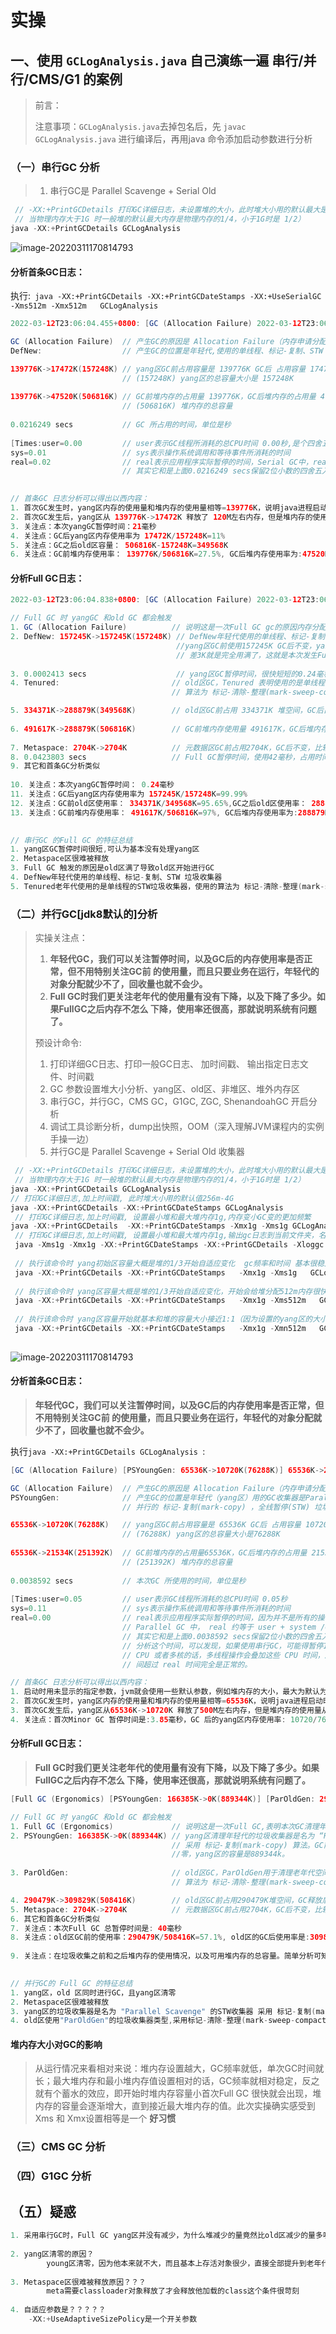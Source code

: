 # 实操

## 一、使用 `GCLogAnalysis.java` 自己演练一遍 串行/并行/CMS/G1 的案例

> 前言：
>
>  注意事项：`GCLogAnalysis.java`去掉包名后，先 `javac  GCLogAnalysis.java` 进行编译后，再用java 命令添加启动参数进行分析

### （一）串行GC 分析

> 1. 串行GC是 Parallel Scavenge + Serial Old

```java
 // -XX:+PrintGCDetails 打印GC详细日志，未设置堆的大小，此时堆大小用的默认最大是4G(物理内存16G)，堆的最小值是256M（物理内存的1/64）
 // 当物理内存大于1G 时一般堆的默认最大内存是物理内存的1/4，小于1G时是 1/2） 
java -XX:+PrintGCDetails GCLogAnalysis 
```

![image-20220311170814793](E:\学习\01_学习笔记\笔记图片\image-20220311170814793.png)

#### 分析首条GC日志：

执行:` java -XX:+PrintGCDetails -XX:+PrintGCDateStamps -XX:+UseSerialGC -Xms512m -Xmx512m   GCLogAnalysis`

```java
2022-03-12T23:06:04.455+0800: [GC (Allocation Failure) 2022-03-12T23:06:04.455+0800: [DefNew: 139776K->17472K(157248K), 0.0216249 secs] 139776K->47520K(506816K), 0.0220683 secs] [Times: user=0.00 sys=0.01, real=0.02 secs]
```

```java
GC (Allocation Failure)  // 产生GC的原因是 Allocation Failure（内存申请分配失败）
DefNew: 			     // 产生GC的位置是年轻代,使用的单线程、标记-复制、STW 垃圾收集器 DefNew。

139776K->17472K(157248K) // yang区GC前占用容量是 139776K GC后 占用容量 17472K 说明GC后释放内存了
						 // (157248K) yang区的总容量大小是 157248K
    
139776K->47520K(506816K) // GC前堆内存的占用量 139776K，GC后堆内存的占用量 47520K，说明释放内存了
                         // (506816K) 堆内存的总容量
    
0.0216249 secs           // GC 所占用的时间，单位是秒 
    
[Times:user=0.00         // user表示GC线程所消耗的总CPU时间 0.00秒,是个四舍五入值
sys=0.01				 // sys表示操作系统调用和等待事件所消耗的时间
real=0.02                // real表示应用程序实际暂停的时间，Serial GC中，real约等于 user+sys。
 						 // 其实它和是上面0.0216249 secs保留2位小数的四舍五入时间的值。 
						 
```

```java
// 首条GC 日志分析可以得出以西内容：
1. 首次GC发生时，yang区内存的使用量和堆内存的使用量相等=139776K，说明java进程启动时此时old区此时是空的 
2. 首次GC发生后，yang区从 139776K->17472K 释放了 120M左右内存，但是堆内存的使用量从 139776K->47520K释放了 92M左右内存说明，部分yang区部分数据晋升到了old区，就是差值的 30M左右这部分。
3. 关注点：本次yangGC暂停时间：21毫秒
4. 关注点：GC后yang区内存使用率为 17472K/157248K=11% 
5. 关注点：GC之后old区容量： 506816K-157248K=349568K    
6. 关注点：GC前堆内存使用率： 139776K/506816K=27.5%, GC后堆内存使用率为:47520K/506816K=9.3%    
```

#### 分析Full GC日志：

```java
2022-03-12T23:06:04.838+0800: [GC (Allocation Failure) 2022-03-12T23:06:04.839+0800: [DefNew: 157245K->157245K(157248K), 0.0002413 secs]2022-03-12T23:06:04.839+0800: [Tenured: 334371K->288879K(349568K), 0.0411367 secs] 491617K->288879K(506816K), [Metaspace: 2704K->2704K(1056768K)], 0.0423803 secs] [Times: user=0.03 sys=0.00, real=0.04 secs]
```

```java
// Full GC 时 yangGC 和old GC 都会触发
1. GC (Allocation Failure)          // 说明这是一次Full GC gc的原因内存分配失败
2. DefNew: 157245K->157245K(157248K) // DefNew年轻代使用的单线程、标记-复制、STW 垃圾收集器
    								 //yang区GC前使用157245K GC后不变，yang区的容量是157248K基本
    								 // 差3K就是完全用满了，这就是本次发生Full GC的原因，
    
3. 0.0002413 secs					 //	yang区GC暂停时间，很快短短的0.24毫秒可认为基本没有处理yang区    
4. Tenured: 						// old区GC，Tenured 表明使用的是单线程的STW垃圾收集器，使用的
								    // 算法为 标记-清除-整理(mark-sweep-compact ) 

5. 334371K->288879K(349568K)    	// old区GC前占用 334371K 堆空间，GC后占用堆内存 288879K old									 // 区的总容量是 349568K
    
6. 491617K->288879K(506816K)   		// GC前堆内存使用量 491617K，GC后堆内存使用量 288879K，GC后堆 									// 内存总容量 506816K
    
7. Metaspace: 2704K->2704K          // 元数据区GC前占用2704K，GC后不变，比较难以释放
8. 0.0423803 secs                   // Full GC暂停时间，使用42毫秒，占用时间很长
9. 其它和首条GC分析类似 
    
10. 关注点：本次yangGC暂停时间： 0.24毫秒
11. 关注点：GC后yang区内存使用率为 157245K/157248K=99.99% 
12. 关注点：GC前old区使用率： 334371K/349568K=95.65%,GC之后old区使用率： 288879K/349568K=82.63%   
13. 关注点：GC前堆内存使用率： 491617K/506816K=97%, GC后堆内存使用率为:288879K/506816K=57%    
    
```

```java
// 串行GC 的Full GC 的特征总结
1. yang区GC暂停时间很短,可认为基本没有处理yang区
2. Metaspace区很难被释放
3. Full GC 触发的原因是old区满了导致old区开始进行GC
4. DefNew年轻代使用的单线程、标记-复制、STW 垃圾收集器
5. Tenured老年代使用的是单线程的STW垃圾收集器，使用的算法为 标记-清除-整理(mark-sweep-compact )     
```



### （二）并行GC[jdk8默认的]分析

> 实操关注点：
>
> 1. **年轻代GC，我们可以关注暂停时间，以及GC后的内存使用率是否正常，但不用特别关注GC前 的使用量，而且只要业务在运行，年轻代的对象分配就少不了，回收量也就不会少。** 
> 2. **Full GC时我们更关注老年代的使用量有没有下降，以及下降了多少。如果FullGC之后内存不怎么 下降，使用率还很高，那就说明系统有问题了。**
>
> 
>
> 预设计命令:
>
> 1. 打印详细GC日志、打印一般GC日志、 加时间戳、 输出指定日志文件、时间戳
> 2. GC 参数设置堆大小分析、yang区、old区、非堆区、堆外内存区
> 3. 串行GC，并行GC，CMS GC，G1GC, ZGC, ShenandoahGC 开启分析
> 4. 调试工具诊断分析，dump出快照，OOM（深入理解JVM课程内的实例手操一边）
> 5. 并行GC是 Parallel Scavenge  + Serial Old 收集器

```java
 // -XX:+PrintGCDetails 打印GC详细日志，未设置堆的大小，此时堆大小用的默认最大是4G(物理内存16G)，堆的最小值是256M（物理内存的1/64）
 // 当物理内存大于1G 时一般堆的默认最大内存是物理内存的1/4，小于1G时是 1/2） 
java -XX:+PrintGCDetails GCLogAnalysis 
// 打印GC详细日志,加上时间戳, 此时堆大小用的默认值256m-4G
java -XX:+PrintGCDetails -XX:+PrintGCDateStamps GCLogAnalysis
 // 打印GC详细日志,加上时间戳, 设置最小堆和最大堆内存1g,内存变小GC变的更加频繁
java -XX:+PrintGCDetails  -XX:+PrintGCDateStamps -Xmx1g -Xms1g GCLogAnalysis    
 // 打印GC详细日志,加上时间戳, 设置最小堆和最大堆内存1g,输出gc日志到当前文件夹，名称叫gc.demo.log
 java -Xms1g -Xmx1g -XX:+PrintGCDateStamps -XX:+PrintGCDetails -Xloggc:gc.demo.log   GCLogAnalysis
     
 // 执行该命令时 yang初始区容量大概是堆的1/3开始自适应变化  gc频率和时间 基本很稳定【好习惯】   
 java -XX:+PrintGCDetails -XX:+PrintGCDateStamps   -Xmx1g -Xms1g   GCLogAnalysis    
 
 // 执行该命令时 yang区容量大概是堆的1/3开始自适应变化，开始会给堆分配512m内存很快就会有一次FullGC，随后,yang和堆的容量都从小往大适应比例1：3（当内存特别大时就不一定是1：3的变化趋势了 Xms512,Xmx4G的情况后期是1:2的趋势），gc时间和频率 小->大->趋于稳定
 java -XX:+PrintGCDetails -XX:+PrintGCDateStamps   -Xmx1g -Xms512m   GCLogAnalysis     
     
 // 执行该命令时 yang区容量开始就基本和堆的容量大小接近1:1（因为设置的yang区的大小是512m,初始时就会给yang区分配接近512m的大小，此时old区还没内容，就会很小，因此堆的总容量和yagn区的容量就接近1:1）,随后堆的容量从小往大适应，yang区大小从大往小适应到稳定，gc次数 低->频繁->稳定；gc时间变化趋势 大->小->稳定。    
 java -XX:+PrintGCDetails -XX:+PrintGCDateStamps   -Xmx1g -Xmn512m   GCLogAnalysis
     
```

![image-20220311170814793](E:\学习\01_学习笔记\笔记图片\image-20220311170814793.png)

#### 分析首条GC日志：

> **年轻代GC，我们可以关注暂停时间，以及GC后的内存使用率是否正常，但不用特别关注GC前 的使用量，而且只要业务在运行，年轻代的对象分配就少不了，回收量也就不会少。** 

执行`java -XX:+PrintGCDetails GCLogAnalysis `:

```java
[GC (Allocation Failure) [PSYoungGen: 65536K->10720K(76288K)] 65536K->21534K(251392K), 0.0038592 secs] [Times: user=0.05 sys=0.11, real=0.00 secs]
```

```java
GC (Allocation Failure)  // 产生GC的原因是 Allocation Failure（内存申请分配失败）
PSYoungGen: 			 // 产生GC的位置是年轻代（yang区）用的GC收集器是Parallel Scavenge
						 // 并行的 标记-复制(mark-copy) ，全线暂停(STW) 垃圾收集器

65536K->10720K(76288K)   // yang区GC前占用容量是 65536K GC后 占用容量 10720K 说明GC后释放内存了
						 // (76288K) yang区的总容量大小是76288K
    
65536K->21534K(251392K)  // GC前堆内存的占用量65536K，GC后堆内存的占用量 21534K，说明释放内存了
                         // (251392K) 堆内存的总容量
    
0.0038592 secs           // 本次GC 所使用的时间，单位是秒 
    
[Times:user=0.05         // user表示GC线程所消耗的总CPU时间 0.05秒
sys=0.11				 // sys表示操作系统调用和等待事件所消耗的时间
real=0.00                // real表示应用程序实际暂停的时间，因为并不是所有的操作过程都能全部并行，所以在
                         // Parallel GC 中， real 约等于 user + system /GC线程数 。
 						 // 其实它和是上面0.0038592 secs保留2位小数的四舍五入时间的值，所以展示成0.00
						 // 分析这个时间，可以发现，如果使用串行GC，可能得暂停160毫秒，但并行GC只暂停了   					   // 3.86毫秒，实际上性能是大幅度提升了。
                         // CPU 或者多核的话，多线程操作会叠加这些 CPU 时间，所以看到 user 或 sys 时 
                         // 间超过 real 时间完全是正常的。 
```

```java
// 首条GC 日志分析可以得出以西内容：
1. 启动时用未显示的指定参数，jvm就会使用一些默认参数，例如堆内存的大小，最大为默认为物理内存的1/4，最小为默认物理内存的1/64 我们发现首次执行时堆的容量是 251392K=250M左右，说明JVM 是会进行动态的扩容最大到接近最大堆内存的容量（根据后面的GC日志可以看出来） 自适应参数是-XX:+UseAdaptiveSizePolicy 默认开启。
2. 首次GC发生时，yang区内存的使用量和堆内存的使用量相等=65536K，说明java进程启动时此时old区此时是空的 
3. 首次GC发生后，yang区从65536K->10720K 释放了500M左右内存，但是堆内存的使用量从 65536K->21534K释放了    400M左右内存说明，部分yang区部分数据晋升到了old区，就是差值的100M左右这部分。
4. 关注点：首次Minor GC 暂停时间是:3.85毫秒，GC 后的yang区内存使用率: 10720/76288=14.1%
```

#### 分析Full GC日志：

> **Full GC时我们更关注老年代的使用量有没有下降，以及下降了多少。如果FullGC之后内存不怎么 下降，使用率还很高，那就说明系统有问题了。**

```java
[Full GC (Ergonomics) [PSYoungGen: 166385K->0K(889344K)] [ParOldGen: 290479K->309829K(508416K)] 456865K->309829K(1397760K), [Metaspace: 2704K->2704K(1056768K)], 0.0385150 secs] [Times: user=0.28 sys=0.03, real=0.04 secs]
```

```java
// Full GC 时 yangGC 和old GC 都会触发
1. Full GC (Ergonomics)    			// 说明这是一次Full GC,表明本次GC清理年轻代和老年代
2. PSYoungGen: 166385K->0K(889344K) // yang区清理年轻代的垃圾收集器是名为 “PSYoungGen” 的STW收集器
    								// 采用 标记-复制(mark-copy) 算法。GC前使用166385K GC 后清
    								//零，yang区的容量是889344k。
    
3. ParOldGen: 						// old区GC，ParOldGen用于清理老年代空间的垃圾收集器类型
									// 算法为 标记-清除-整理(mark-sweep-compact) 

4. 290479K->309829K(508416K)    	// old区GC前占用290479K堆空间，GC释放后占用堆内存309829K，old									// 区的总容量是508416K
5. Metaspace: 2704K->2704K          // 元数据区GC前占用2704K，GC后不变，比较难以释放??????原因    
6. 其它和首条GC分析类似
7. 关注点：本次Full GC 总暂停时间是: 40毫秒 
8. 关注点：old区GC前的使用率：290479K/508416K=57.1%, old区的GC后使用率是:309829K/508416K=61.9% 很    明显本次Full GC yang区域晋级过来的比释放的对象占用内存更大，这种情况就需要关注下。  
    
9. 关注点：在垃圾收集之前和之后堆内存的使用情况，以及可用堆内存的总容量。简单分析可知,GC之前堆内存使用率    为:456865K/1397760K=32.6%,GC之后堆内存为:309829K/1397760K=22.1%,虽然此次GC老年代的使用率升高了但    是堆内存的总使用率还是降低的  
       
```

```java
// 并行GC的 Full GC 的特征总结
1. yang区，old 区同时进行GC，且yang区清零
2. Metaspace区很难被释放
3. yang区的垃圾收集器是名为 "Parallel Scavenge" 的STW收集器 采用 标记-复制(mark-copy) 算法
4. old区使用"ParOldGen"的垃圾收集器类型,采用标记-清除-整理(mark-sweep-compact)算法     
```

#### 堆内存大小对GC的影响

> 从运行情况来看相对来说：堆内存设置越大，GC频率就低，单次GC时间就长；最大堆内存和最小堆内存值设置相对的话，GC频率就相对稳定，反之就有个蓄水的效应，即开始时堆内存容量小首次Full GC 很快就会出现，堆内存的容量会逐渐增大，直到接近最大堆内存的值。此次实操确实感受到 Xms 和 Xmx设置相等是一个 **好习惯**

### （三）CMS GC 分析

### （四）G1GC 分析

## （五）疑惑

```java
1. 采用串行GC时，Full GC yang区并没有减少，为什么堆减少的量竟然比old区减少的量多呢？？？
 
2. yang区清零的原因？
        young区清零，因为他本来就不大，而且基本上存活对象很少，直接全部提升到老年代，减少复杂度。
    
3. Metaspace区很难被释放原因？？？
        meta需要classloader对象释放了才会释放他加载的class这个条件很苛刻
    
4. 自适应参数是？？？？？  
    -XX:+UseAdaptiveSizePolicy是一个开关参数
    
```

